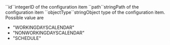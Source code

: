 <tr><td style="padding-left:20px;">``id``</td><td>integer</td><td>ID of the configuration item</td><td></td><td></td></tr>
<tr><td style="padding-left:20px;">``path``</td><td>string<td>Path of the configuration item</td><td></td><td></td></tr>
<tr><td style="padding-left:20px;">``objectType``</td><td>string</td><td>Object type of the configuration item. Possible value are 
<ul><li>"WORKINGDAYSCALENDAR"</li>
    <li>"NONWORKINGDAYSCALENDAR"</li>
    <li>"SCHEDULE"</li></ul>
</td><td></td><td></td></tr>